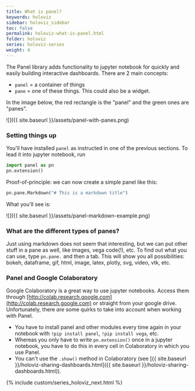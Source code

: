 ```yaml
---
title: What is panel?
keywords: holoviz
sidebar: holoviz_sidebar
toc: false
permalink: holoviz-what-is-panel.html
folder: holoviz
series: holoviz-series
weight: 4
---
```

The Panel library adds functionality to jupyter notebook for quickly and easily building interactive dashboards. There are 2 main concepts:
* `panel` = a container of things
* `pane` = one of these things. This could also be a widget.

In the image below, the red rectangle is the "panel" and the green ones are "panes".

![]({{ site.baseurl }}/assets/panel-with-panes.png)

### Setting things up
You'll have installed `panel` as instructed in one of the previous sections. To lead it into jupyter notebook, run

```python
import panel as pn
pn.extension()
```

Proof-of-principle: we can now create a simple panel like this:
```python
pn.pane.Markdown("# This is a markdown title")
```
What you'll see is:

![]({{ site.baseurl }}/assets/panel-markdown-example.png)

### What are the different types of panes?
Just using markdown does not seem that interesting, but we can put other stuff in a pane as well, like images, vega code(!), etc. To find out what you can use, type `pn.pane.` and then a tab. This will show you all possibilities: bokeh, dataframe, gif, html, image, latex, plotly, svg, video, vtk, etc.

### Panel and Google Colaboratory
Google Colaboratory is a great way to use jupyter notebooks. Access them through [http://colab.research.google.com](http://colab.research.google.com) or straight from your google drive. Unfortunately, there _are_ some quirks to take into account when working with Panel.

* You have to install panel and other modules every time again in your notebook with `!pip install panel`, `!pip install vega`, etc.
* Whereas you only have to write `pn.extension()` once in a jupyter notebook, you have to do this in every cell in Colaboratory in which you use Panel.
* You can't use the `.show()` method in Colaboratory (see [{{ site.baseurl }}/holoviz-sharing-dashboards.html]({{ site.baseurl }}/holoviz-sharing-dashboards.html)).



{% include custom/series_holoviz_next.html %}
